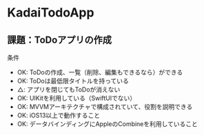 # KadaiTodoApp

## 課題：ToDoアプリの作成
条件
- OK: ToDoの作成、一覧（削除、編集もできるなら）ができる
- OK: ToDoは最低限タイトルを持っている
- △: アプリを閉じてもToDoが消えない
- OK: UIKitを利用している（SwiftUIでない）
- OK: MVVMアーキテクチャで構成されていて、役割を説明できる
- OK: iOS13以上で動作すること
- OK: データバインディングにAppleのCombineを利用していること
